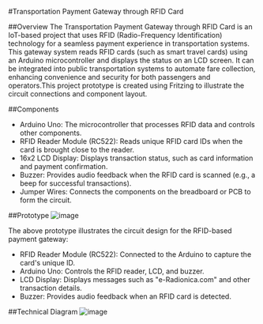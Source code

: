 #Transportation Payment Gateway through RFID Card

##Overview
The Transportation Payment Gateway through RFID Card is an IoT-based project that uses RFID (Radio-Frequency Identification) technology for a seamless payment experience in transportation systems. This gateway system reads RFID cards (such as smart travel cards) using an Arduino microcontroller and displays the status on an LCD screen. It can be integrated into public transportation systems to automate fare collection, enhancing convenience and security for both passengers and operators.This project prototype is created using Fritzing to illustrate the circuit connections and component layout.

##Components
- Arduino Uno: The microcontroller that processes RFID data and controls other components.
- RFID Reader Module (RC522): Reads unique RFID card IDs when the card is brought close to the reader.
- 16x2 LCD Display: Displays transaction status, such as card information and payment confirmation.
- Buzzer: Provides audio feedback when the RFID card is scanned (e.g., a beep for successful transactions).
- Jumper Wires: Connects the components on the breadboard or PCB to form the circuit.


##Prototype
![image](https://github.com/user-attachments/assets/d128de2a-89ab-44af-b58c-50512d34f81a)

The above prototype illustrates the circuit design for the RFID-based payment gateway:
- RFID Reader Module (RC522): Connected to the Arduino to capture the card's unique ID.
- Arduino Uno: Controls the RFID reader, LCD, and buzzer.
- LCD Display: Displays messages such as "e-Radionica.com" and other transaction details.
- Buzzer: Provides audio feedback when an RFID card is detected.

##Technical Diagram
![image](https://github.com/user-attachments/assets/b4e23f70-c3d5-4ddc-99f0-5db38be1fac4)




